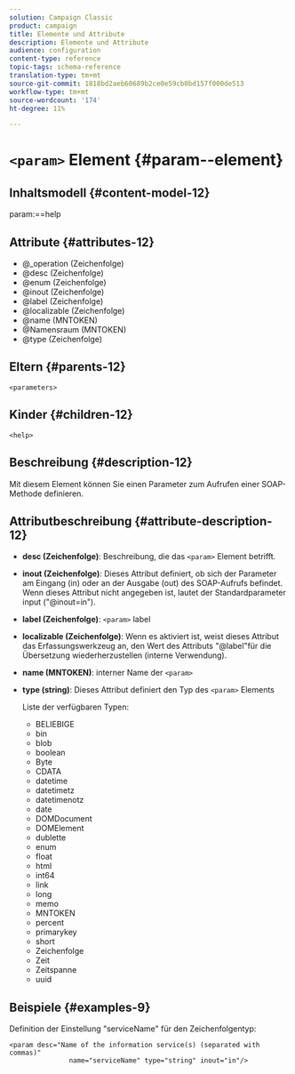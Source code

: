 ```yaml
---
solution: Campaign Classic
product: campaign
title: Elemente und Attribute
description: Elemente und Attribute
audience: configuration
content-type: reference
topic-tags: schema-reference
translation-type: tm+mt
source-git-commit: 1818bd2aeb60689b2ce0e59cb0bd157f000de513
workflow-type: tm+mt
source-wordcount: '174'
ht-degree: 11%

---
```



# `<param>` Element {#param--element}

## Inhaltsmodell {#content-model-12}

param:==help

## Attribute {#attributes-12}

* @_operation (Zeichenfolge)
* @desc (Zeichenfolge)
* @enum (Zeichenfolge)
* @inout (Zeichenfolge)
* @label (Zeichenfolge)
* @localizable (Zeichenfolge)
* @name (MNTOKEN)
* @Namensraum (MNTOKEN)
* @type (Zeichenfolge)

## Eltern {#parents-12}

`<parameters>`

## Kinder {#children-12}

`<help>`

## Beschreibung {#description-12}

Mit diesem Element können Sie einen Parameter zum Aufrufen einer SOAP-Methode definieren.

## Attributbeschreibung {#attribute-description-12}

* **desc (Zeichenfolge)**: Beschreibung, die das  `<param>` Element betrifft.
* **inout (Zeichenfolge)**: Dieses Attribut definiert, ob sich der Parameter am Eingang (in) oder an der Ausgabe (out) des SOAP-Aufrufs befindet. Wenn dieses Attribut nicht angegeben ist, lautet der Standardparameter input (&quot;@inout=in&quot;).
* **label (Zeichenfolge)**:  `<param>` label
* **localizable (Zeichenfolge)**: Wenn es aktiviert ist, weist dieses Attribut das Erfassungswerkzeug an, den Wert des Attributs &quot;@label&quot;für die Übersetzung wiederherzustellen (interne Verwendung).
* **name (MNTOKEN)**: interner Name der  `<param>`
* **type (string)**: Dieses Attribut definiert den Typ des  `<param>` Elements

   Liste der verfügbaren Typen:

   * BELIEBIGE
   * bin
   * blob
   * boolean
   * Byte
   * CDATA
   * datetime
   * datetimetz
   * datetimenotz
   * date
   * DOMDocument
   * DOMElement
   * dublette
   * enum
   * float
   * html
   * int64
   * link
   * long
   * memo
   * MNTOKEN
   * percent
   * primarykey
   * short
   * Zeichenfolge
   * Zeit
   * Zeitspanne
   * uuid

## Beispiele {#examples-9}

Definition der Einstellung &quot;serviceName&quot; für den Zeichenfolgentyp:

```
<param desc="Name of the information service(s) (separated with commas)"
               name="serviceName" type="string" inout="in"/>
```
